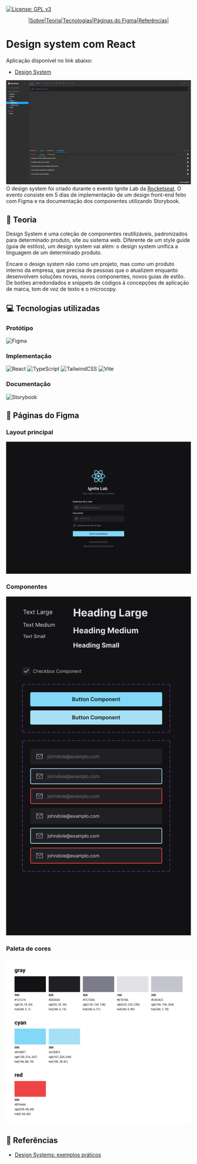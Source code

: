 [![License: GPL v3](https://img.shields.io/badge/License-GPLv3-blue.svg)](https://github.com/MatheusW166/design-system-react/blob/main/LICENCE)

<div style="display:flex;justify-content:center;">
| <a href="#sobre">Sobre</a> | <a href="#teoria">Teoria</a> | <a href="#tech">Tecnologias</a> | <a href="#figma">Páginas do Figma</a> | <a href="#refs">Referências</a> |
</div>

# Design system com React
Aplicação disponível no link abaixo:
- [Design System](https://matheusw166.github.io/design-system-react/)

![Storybook Page](https://github.com/MatheusW166/design-system-react/blob/main/refs/storybook_page.png)
<span id="sobre">
O design system foi criado durante o evento Ignite Lab da [Rocketseat](https://www.rocketseat.com.br/). O evento consiste em 5 dias de implementação de um design front-end feito com Figma e na documentação dos componentes utilizando Storybook.
</span>

## <span id="teoria">📝 Teoria</span>
Design System é uma coleção de componentes reutilizáveis, padronizados para determinado produto, site ou sistema web. Diferente de um style guide (guia de estilos), um design system vai além: o design system unifica a linguagem de um determinado produto.

Encare o design system não como um projeto, mas como um produto interno da empresa, que precisa de pessoas que o atualizem enquanto desenvolvem soluções novas, novos componentes, novos guias de estilo. De botões arredondados e snippets de códigos à concepções de aplicação de marca, tom de voz de texto e o microcopy.

## <span id="tech">💻 Tecnologias utilizadas</span>
### Protótipo
![Figma](https://img.shields.io/badge/figma-%23F24E1E.svg?style=for-the-badge&logo=figma&logoColor=white)

### Implementação
![React](https://img.shields.io/badge/react-%2320232a.svg?style=for-the-badge&logo=react&logoColor=%2361DAFB)
![TypeScript](https://img.shields.io/badge/typescript-%23007ACC.svg?style=for-the-badge&logo=typescript&logoColor=white)
![TailwindCSS](https://img.shields.io/badge/tailwindcss-%2338B2AC.svg?style=for-the-badge&logo=tailwind-css&logoColor=white)
![Vite](https://img.shields.io/badge/vite-%23646CFF.svg?style=for-the-badge&logo=vite&logoColor=white)

### Documentação
![Storybook](https://img.shields.io/badge/-Storybook-FF4785?style=for-the-badge&logo=storybook&logoColor=white)

## <span id="figma">🎨 Páginas do Figma</span>
### Layout principal
![Tela de login](https://github.com/MatheusW166/design-system-react/blob/main/refs/login_screen.png)

### Componentes
![Componentes](https://github.com/MatheusW166/design-system-react/blob/main/refs/components.png)

### Paleta de cores
![Cores](https://github.com/MatheusW166/design-system-react/blob/main/refs/colors.png)

## <span id="refs">📖 Referências</span>
- [Design Systems: exemplos práticos](https://www.alura.com.br/artigos/design-systems-exemplos-praticos)
